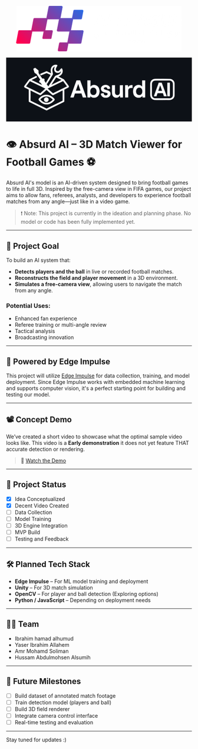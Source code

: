 <p align="center">
  <img src="https://github.com/Yaser-Allahim/Absurd-Ai-Football-Model/blob/main/AiLeague.png" />
</p>
<p align="center">
  <img src="https://github.com/Yaser-Allahim/Absurd-Ai-Football-Model/blob/main/Absurd-Invert.png" />
</p>

# 👁️ Absurd AI – 3D Match Viewer for Football Games ⚽

Absurd AI's model is an AI-driven system designed to bring football games to life in full 3D. Inspired by the free-camera view in FIFA games, our project aims to allow fans, referees, analysts, and developers to experience football matches from any angle—just like in a video game.

> ❗ Note: This project is currently in the ideation and planning phase. No model or code has been fully implemented yet.

---

## 🎯 Project Goal

To build an AI system that:
- **Detects players and the ball** in live or recorded football matches.
- **Reconstructs the field and player movement** in a 3D environment.
- **Simulates a free-camera view**, allowing users to navigate the match from any angle.

### Potential Uses:
- Enhanced fan experience
- Referee training or multi-angle review
- Tactical analysis
- Broadcasting innovation

---

## 🧠 Powered by Edge Impulse

This project will utilize [Edge Impulse](https://www.edgeimpulse.com/) for data collection, training, and model deployment. Since Edge Impulse works with embedded machine learning and supports computer vision, it's a perfect starting point for building and testing our model.

---

## 📽️ Concept Demo

We’ve created a short video to showcase what the optimal sample video looks like. This video is a **Early demonstration** it does not yet feature THAT accurate detection or rendering.

> 🎥 [Watch the Demo](./0409.mp4)

---

## 🚧 Project Status

- [x] Idea Conceptualized
- [x] Decent Video Created
- [ ] Data Collection
- [ ] Model Training
- [ ] 3D Engine Integration
- [ ] MVP Build
- [ ] Testing and Feedback

---

## 🛠️ Planned Tech Stack

- **Edge Impulse** – For ML model training and deployment
- **Unity** – For 3D match simulation
- **OpenCV** – For player and ball detection (Exploring options)
- **Python / JavaScript** – Depending on deployment needs

---

## 🧑‍💻 Team

- Ibrahim hamad alhumud
- Yaser Ibrahim Allahem
- Amr Mohamd Soliman
- Hussam Abdulmohsen Alsumih

---

## 📌 Future Milestones

- [ ] Build dataset of annotated match footage
- [ ] Train detection model (players and ball)
- [ ] Build 3D field renderer
- [ ] Integrate camera control interface
- [ ] Real-time testing and evaluation

---

Stay tuned for updates :)
